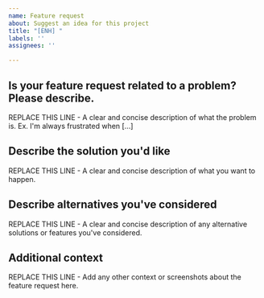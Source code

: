 ```yaml
---
name: Feature request
about: Suggest an idea for this project
title: "[ENH] "
labels: ''
assignees: ''

---
```


## Is your feature request related to a problem? Please describe.

REPLACE THIS LINE - A clear and concise description of what the problem is. Ex. I'm always frustrated when [...]

## Describe the solution you'd like

REPLACE THIS LINE - A clear and concise description of what you want to happen.

## Describe alternatives you've considered

REPLACE THIS LINE - A clear and concise description of any alternative solutions or features you've considered.

## Additional context

REPLACE THIS LINE - Add any other context or screenshots about the feature request here.
